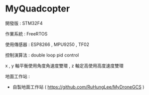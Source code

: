 # MyQuadcopter

開發版 : STM32F4

作業系統 : FreeRTOS

使用傳感器 : ESP8266 , MPU9250 , TF02

控制演算法 : double loop pid control

x , y 軸平衡使用角度角速度雙環 , z 軸定高使用高度速度雙環

地面工作站 : 
* 自製地面工作站 ( https://github.com/RuHungLee/MyDroneGCS )

